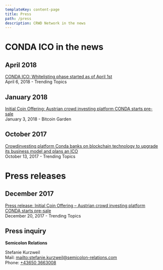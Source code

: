 ```yaml
---
templateKey: content-page
title: Press
path: /press
description: CRWD Network in the news
---
```

# CONDA ICO in the news

## April 2018

[CONDA ICO: Whitelisting phase started as of April 1st](https://www.trendingtopics.at/conda-ico-whitelisting-phase-started-as-of-april-1st/)\
April 6, 2018 - Trending Topics

## January 2018

[Initial Coin Offering: Austrian crowd investing platform CONDA starts pre-sale](https://bitcoingarden.org/initial-coin-offering-austrian-crowd-investing-platform-conda-starts-pre-sale/)\
January 3, 2018 - Bitcoin Garden

## October 2017

[Crowdinvesting platform Conda banks on blockchain technology to upgrade its business model and plans an ICO](https://www.trendingtopics.at/austrian-crowdinvesting-platform-conda-conda-banks-on-blockchain-technology-to-upgrade-its-business-model-and-plans-an-ico/)\
October 13, 2017 - Trending Topics

# Press releases

## December 2017

[Press release: Initial Coin Offering – Austrian crowd investing platform CONDA starts pre-sale](https://ico.conda.online/press-release-initial-coin-offering-austrian-crowd-investing-platform-conda-starts-pre-sale/)\
December 20, 2017 - Trending Topics

## Press inquiry

**Semicolon Relations**

Stefanie Kurzweil\
Mail: <mailto:stefanie.kurzweil@semicolon-relations.com>\
Phone: [+43650 3663008](tel:+436503663008)

